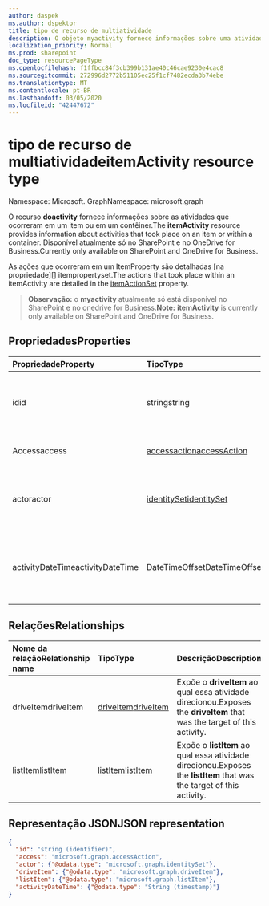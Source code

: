 ```yaml
---
author: daspek
ms.author: dspektor
title: tipo de recurso de multiatividade
description: O objeto myactivity fornece informações sobre uma atividade que ocorreu em um item.
localization_priority: Normal
ms.prod: sharepoint
doc_type: resourcePageType
ms.openlocfilehash: f1ffbcc84f3cb399b131ae40c46cae9230e4cac8
ms.sourcegitcommit: 272996d2772b51105ec25f1cf7482ecda3b74ebe
ms.translationtype: MT
ms.contentlocale: pt-BR
ms.lasthandoff: 03/05/2020
ms.locfileid: "42447672"
---
```

# <a name="itemactivity-resource-type"></a><span data-ttu-id="ca23a-103">tipo de recurso de multiatividade</span><span class="sxs-lookup"><span data-stu-id="ca23a-103">itemActivity resource type</span></span>

<span data-ttu-id="ca23a-104">Namespace: Microsoft. Graph</span><span class="sxs-lookup"><span data-stu-id="ca23a-104">Namespace: microsoft.graph</span></span>

<span data-ttu-id="ca23a-105">O recurso **doactivity** fornece informações sobre as atividades que ocorreram em um item ou em um contêiner.</span><span class="sxs-lookup"><span data-stu-id="ca23a-105">The **itemActivity** resource provides information about activities that took place on an item or within a container.</span></span>
<span data-ttu-id="ca23a-106">Disponível atualmente só no SharePoint e no OneDrive for Business.</span><span class="sxs-lookup"><span data-stu-id="ca23a-106">Currently only available on SharePoint and OneDrive for Business.</span></span>

<span data-ttu-id="ca23a-107">As ações que ocorreram em um ItemProperty são detalhadas [na propriedade][] itempropertyset.</span><span class="sxs-lookup"><span data-stu-id="ca23a-107">The actions that took place within an itemActivity are detailed in the [itemActionSet][] property.</span></span>

><span data-ttu-id="ca23a-108">**Observação:** o **myactivity** atualmente só está disponível no SharePoint e no onedrive for Business.</span><span class="sxs-lookup"><span data-stu-id="ca23a-108">**Note:** **itemActivity** is currently only available on SharePoint and OneDrive for Business.</span></span>

[itemActionSet]: itemactionset.md#properties

## <a name="properties"></a><span data-ttu-id="ca23a-110">Propriedades</span><span class="sxs-lookup"><span data-stu-id="ca23a-110">Properties</span></span>

| <span data-ttu-id="ca23a-111">Propriedade</span><span class="sxs-lookup"><span data-stu-id="ca23a-111">Property</span></span> | <span data-ttu-id="ca23a-112">Tipo</span><span class="sxs-lookup"><span data-stu-id="ca23a-112">Type</span></span>                    | <span data-ttu-id="ca23a-113">Descrição</span><span class="sxs-lookup"><span data-stu-id="ca23a-113">Description</span></span>
|:---------|:------------------------|:----------------------------------------
| <span data-ttu-id="ca23a-114">id</span><span class="sxs-lookup"><span data-stu-id="ca23a-114">id</span></span>       | <span data-ttu-id="ca23a-115">string</span><span class="sxs-lookup"><span data-stu-id="ca23a-115">string</span></span>                  | <span data-ttu-id="ca23a-116">O identificador exclusivo da atividade.</span><span class="sxs-lookup"><span data-stu-id="ca23a-116">The unique identifier of the activity.</span></span> <span data-ttu-id="ca23a-117">Somente leitura.</span><span class="sxs-lookup"><span data-stu-id="ca23a-117">Read-only.</span></span>
| <span data-ttu-id="ca23a-118">Access</span><span class="sxs-lookup"><span data-stu-id="ca23a-118">access</span></span>   | <span data-ttu-id="ca23a-119">[accessaction][]</span><span class="sxs-lookup"><span data-stu-id="ca23a-119">[accessAction][]</span></span>        | <span data-ttu-id="ca23a-120">Um item foi acessado.</span><span class="sxs-lookup"><span data-stu-id="ca23a-120">An item was accessed.</span></span>
| <span data-ttu-id="ca23a-121">actor</span><span class="sxs-lookup"><span data-stu-id="ca23a-121">actor</span></span>    | <span data-ttu-id="ca23a-122">[identitySet][]</span><span class="sxs-lookup"><span data-stu-id="ca23a-122">[identitySet][]</span></span>         | <span data-ttu-id="ca23a-123">Identidade de quem executou a ação.</span><span class="sxs-lookup"><span data-stu-id="ca23a-123">Identity of who performed the action.</span></span> <span data-ttu-id="ca23a-124">Somente leitura.</span><span class="sxs-lookup"><span data-stu-id="ca23a-124">Read-only.</span></span>
| <span data-ttu-id="ca23a-125">activityDateTime</span><span class="sxs-lookup"><span data-stu-id="ca23a-125">activityDateTime</span></span>    | <span data-ttu-id="ca23a-126">DateTimeOffset</span><span class="sxs-lookup"><span data-stu-id="ca23a-126">DateTimeOffset</span></span> | <span data-ttu-id="ca23a-127">Detalhes sobre quando ocorreu a atividade.</span><span class="sxs-lookup"><span data-stu-id="ca23a-127">Details about when the activity took place.</span></span> <span data-ttu-id="ca23a-128">Somente leitura.</span><span class="sxs-lookup"><span data-stu-id="ca23a-128">Read-only.</span></span>

[accessaction]: accessaction.md
[accessAction]: accessaction.md
[identitySet]: identityset.md

## <a name="relationships"></a><span data-ttu-id="ca23a-131">Relações</span><span class="sxs-lookup"><span data-stu-id="ca23a-131">Relationships</span></span>

| <span data-ttu-id="ca23a-132">Nome da relação</span><span class="sxs-lookup"><span data-stu-id="ca23a-132">Relationship name</span></span> | <span data-ttu-id="ca23a-133">Tipo</span><span class="sxs-lookup"><span data-stu-id="ca23a-133">Type</span></span>          | <span data-ttu-id="ca23a-134">Descrição</span><span class="sxs-lookup"><span data-stu-id="ca23a-134">Description</span></span>
|:------------------|:--------------|:-----------------------------------------
| <span data-ttu-id="ca23a-135">driveItem</span><span class="sxs-lookup"><span data-stu-id="ca23a-135">driveItem</span></span>         | <span data-ttu-id="ca23a-136">[driveItem][]</span><span class="sxs-lookup"><span data-stu-id="ca23a-136">[driveItem][]</span></span> | <span data-ttu-id="ca23a-137">Expõe o **driveItem** ao qual essa atividade direcionou.</span><span class="sxs-lookup"><span data-stu-id="ca23a-137">Exposes the **driveItem** that was the target of this activity.</span></span>
| <span data-ttu-id="ca23a-138">listItem</span><span class="sxs-lookup"><span data-stu-id="ca23a-138">listItem</span></span>          | <span data-ttu-id="ca23a-139">[listItem][]</span><span class="sxs-lookup"><span data-stu-id="ca23a-139">[listItem][]</span></span>  | <span data-ttu-id="ca23a-140">Expõe o **listItem** ao qual essa atividade direcionou.</span><span class="sxs-lookup"><span data-stu-id="ca23a-140">Exposes the **listItem** that was the target of this activity.</span></span>

[driveItem]: driveitem.md
[listItem]: listitem.md

## <a name="json-representation"></a><span data-ttu-id="ca23a-143">Representação JSON</span><span class="sxs-lookup"><span data-stu-id="ca23a-143">JSON representation</span></span>

<!-- {
  "blockType": "resource",
  "optionalProperties": [ ],
  "keyProperty": "id",
  "@type": "microsoft.graph.itemActivity",
  "@type.aka": "oneDrive.activityEntity"
}-->

```json
{
  "id": "string (identifier)",
  "access": "microsoft.graph.accessAction",
  "actor": {"@odata.type": "microsoft.graph.identitySet"},
  "driveItem": {"@odata.type": "microsoft.graph.driveItem"},
  "listItem": {"@odata.type": "microsoft.graph.listItem"},
  "activityDateTime": {"@odata.type": "String (timestamp)"}
}
```

<!--
{
  "type": "#page.annotation",
  "description": "The itemActivity object provides information about an activity that took place on an item.",
  "keywords": "activities,activity,action",
  "section": "documentation",
  "tocPath": "Resources/itemActivity",
  "suppressions": []
}
-->

